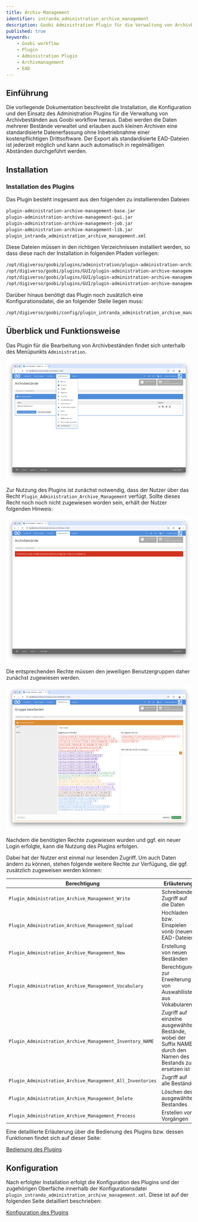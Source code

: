 ```yaml
---
title: Archiv-Management
identifier: intranda_administration_archive_management
description: Goobi Administration Plugin für die Verwaltung von Archivbeständen
published: true
keywords:
    - Goobi workflow
    - Plugin
    - Administration Plugin
    - Archivmanagement
    - EAD
---
```


## Einführung
Die vorliegende Dokumentation beschreibt die Installation, die Konfiguration und den Einsatz des Administration Plugins für die Verwaltung von Archivbeständen aus Goobi workflow heraus. Dabei werden die Daten mehrerer Bestände verwaltet und erlauben auch kleinen Archiven eine standardisierte Datenerfassung ohne Inbetriebnahme einer kostenpflichtigen Drittsoftware. Der Export als standardisierte EAD-Dateien ist jederzeit möglich und kann auch automatisch in regelmäßigen Abständen durchgeführt werden.

## Installation

### Installation des Plugins
Das Plugin besteht insgesamt aus den folgenden zu installierenden Dateien

```bash
plugin-administration-archive-management-base.jar
plugin-administration-archive-management-gui.jar
plugin-administration-archive-management-job.jar
plugin-administration-archive-management-lib.jar
plugin_intranda_administration_archive_management.xml
```

Diese Dateien müssen in den richtigen Verzeichnissen installiert werden, so dass diese nach der Installation in folgenden Pfaden vorliegen:

```bash
/opt/digiverso/goobi/plugins/administration/plugin-administration-archive-management-base.jar
/opt/digiverso/goobi/plugins/GUI/plugin-administration-archive-management-gui.jar
/opt/digiverso/goobi/plugins/GUI/plugin-administration-archive-management-job.jar
/opt/digiverso/goobi/plugins/GUI/plugin-administration-archive-management-lib.jar
```

Darüber hinaus benötigt das Plugin noch zusätzlich eine Konfigurationsdatei, die an folgender Stelle liegen muss:

```bash
/opt/digiverso/goobi/config/plugin_intranda_administration_archive_management.xml
```

## Überblick und Funktionsweise
Das Plugin für die Bearbeitung von Archivbeständen findet sich unterhalb des Menüpunkts `Administration`.

![Betreten des Plugins](screen03_de.png)
 
Zur Nutzung des Plugins ist zunächst notwendig, dass der Nutzer über das Recht `Plugin_Administration_Archive_Management` verfügt. Sollte dieses Recht noch noch nicht zugewiesen worden sein, erhält der Nutzer folgenden Hinweis:

![Hinweis auf fehlende Nutzerrechte](screen01_de.png)

Die entsprechenden Rechte müssen den jeweiligen Benutzergruppen daher zunächst zugewiesen werden.

![Zuweisung der benötigten Nutzerrechte](screen02_de.png)

Nachdem die benötigten Rechte zugewiesen wurden und ggf. ein neuer Login erfolgte, kann die Nutzung des Plugins erfolgen.

Dabei hat der Nutzer erst einmal nur lesenden Zugriff. Um auch Daten ändern zu können, stehen folgende weitere Rechte zur Verfügung, die ggf. zusätzlich zugeweisen werden können:

Berechtigung | Erläuterung
-------------|-----------
`Plugin_Administration_Archive_Management_Write` | Schreibender Zugriff auf die Daten
`Plugin_Administration_Archive_Management_Upload`| Hochladen bzw. Einspielen vonb (neuen) EAD-Dateien
`Plugin_Administration_Archive_Management_New` | Erstellung von neuen Beständen
`Plugin_Administration_Archive_Management_Vocabulary` | Berechtigung zur Erweiterung von Auswahllisten aus Vokabularen
`Plugin_Administration_Archive_Management_Inventory_NAME` | Zugriff auf einzelne ausgewählte Bestände, wobei der Suffix NAME durch den Namen des Bestands zu ersetzen ist
`Plugin_Administration_Archive_Management_All_Inventories` | Zugriff auf alle Bestände
`Plugin_Administration_Archive_Management_Delete` | Löschen des ausgewählten Bestandes
`Plugin_Administration_Archive_Management_Process` | Erstellen von Vorgängen


Eine detaillierte Erläuterung über die Bedienung des Plugins bzw. dessen Funktionen findet sich auf dieser Seite:

[Bedienung des Plugins](01_usage/de.md)


## Konfiguration
Nach erfolgter Installation erfolgt die Konfiguration des Plugins und der zugehörigen Oberfäche innerhalb der Konfigurationsdatei `plugin_intranda_administration_archive_management.xml`. Diese ist auf der folgenden Seite detailliert beschrieben:

[Konfiguration des Plugins](02_config/de.md)

